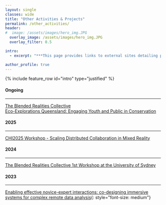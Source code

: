 ```yaml
---
layout: single
classes: wide
title: "Other Activities & Projects"
permalink: /other_activities/
header:
#  image: /assets/images/hero_img.JPG
  overlay_image: /assets/images/hero_img.JPG
  overlay_filter: 0.5

intro:
  - excerpt: "***This page provides links to external sites detailing past or present activities/projects that I have been or am involved with. I present these chronologically; with the most recent activities appearing at the top. This is not an exhaustive list of all my additional activities & projects, and is only intended to present those that are detailed in external sites.***"

author_profile: true
---
```


{% include feature_row id="intro" type="justified" %}

#### Ongoing
---
[The Blended Realities Collective](https://blendedrealities.jensemil.dk/)  
[Eco-Explorations Queensland: Engaging Youth and Public in Conservation](https://research.qut.edu.au/ecoexplorations/)

#### 2025
---
[CHI2025 Workshop - Scaling Distributed Collaboration in Mixed Reality](https://blendedrealities.jensemil.dk/scaling-distributed-collaboration-in-mixed-reality/)

#### 2024
---
[The Blended Realities Collective 1st Workshop at the University of Sydney](https://blendedrealities.jensemil.dk/2024/07/11/sydney-workshop/)

#### 2023
---
[Enabling effective novice-expert interactions: co-designing immersive systems for complex remote data analysis](https://www.qut.edu.au/research/study-with-us/student-topics/topics/enabling-effective-novice-expert-interactions-co-designing-immersive-systems-for-complex-remote-data-analysis){: style="font-size: medium"}
